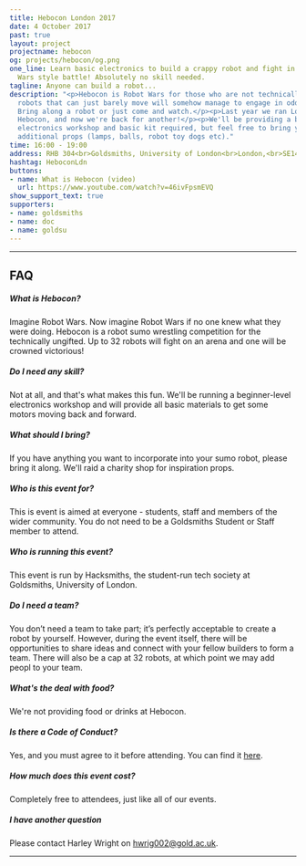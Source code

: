 ```yaml
---
title: Hebocon London 2017
date: 4 October 2017
past: true
layout: project
projectname: hebocon
og: projects/hebocon/og.png
one_line: Learn basic electronics to build a crappy robot and fight in a crappy Robot
  Wars style battle! Absolutely no skill needed.
tagline: Anyone can build a robot...
description: "<p>Hebocon is Robot Wars for those who are not technically gifted. Crappy
  robots that can just barely move will somehow manage to engage in odd, awkward battles.
  Bring along a robot or just come and watch.</p><p>Last year we ran London's first
  Hebocon, and now we're back for another!</p><p>We'll be providing a beginner-level
  electronics workshop and basic kit required, but feel free to bring your own or
  additional props (lamps, balls, robot toy dogs etc)."
time: 16:00 - 19:00
address: RHB 304<br>Goldsmiths, University of London<br>London,<br>SE14 6AD
hashtag: HeboconLdn
buttons:
- name: What is Hebocon (video)
  url: https://www.youtube.com/watch?v=46ivFpsmEVQ
show_support_text: true
supporters:
- name: goldsmiths
- name: doc
- name: goldsu
---
```


<hr>
<section class="project-faq">
  <div class="container">
    <h2>FAQ</h2>
    <div class="row">
      <div class="col-md-4">
        <div class="text-block">
          <h5>What is Hebocon?</h5>
          <p>Imagine Robot Wars. Now imagine Robot Wars if no one knew what they were doing. Hebocon is a robot sumo wrestling competition for the technically ungifted. Up to 32 robots will fight on an arena and one will be crowned victorious!</p>
        </div>
        <div class="text-block">
          <h5>Do I need any skill?</h5>
          <p>Not at all, and that's what makes this fun. We'll be running a beginner-level electronics workshop and will provide all basic materials to get some motors moving back and forward.</p>
        </div>
        <div class="text-block">
          <h5>What should I bring?</h5>
          <p>If you have anything you want to incorporate into your sumo robot, please bring it along. We'll raid a charity shop for inspiration props.</p>
        </div>
      </div>
      <div class="col-md-4">
        <div class="text-block">
          <h5>Who is this event for?</h5>
          <p>This is event is aimed at everyone - students, staff and members of the wider community. You do not need to be a Goldsmiths Student or Staff member to attend.</p>
        </div>
        <div class="text-block">
          <h5>Who is running this event?</h5>
          <p>This event is run by Hacksmiths, the student-run tech society at Goldsmiths, University of London.</p>
        </div>
        <div class="text-block">
          <h5>Do I need a team?</h5>
          <p>You don’t need a team to take part; it’s perfectly acceptable to create a robot by yourself. However, during the event itself, there will be opportunities to share ideas and connect with your fellow builders to form a team. There will also be a cap at 32 robots, at which point we may add peopl to your team.</p>
        </div>
      </div>
      <div class="col-md-4">
        <div class="text-block">
          <h5>What's the deal with food?</h5>
          <p>We're not providing food or drinks at Hebocon.</p>
        </div>
        <div class="text-block">
          <h5>Is there a Code of Conduct?</h5>
          <p>Yes, and you must agree to it before attending. You can find it <a href="https://github.com/hacksmiths/code-of-conduct">here</a>.</p>
        </div>
        <div class="text-block">
          <h5>How much does this event cost?</h5>
          <p>Completely free to attendees, just like all of our events.</p>
        </div>
        <div class="text-block">
          <h5>I have another question</h5>
          <p>Please contact Harley Wright on <a href="mailto:hwrig002@gold.ac.uk">hwrig002@gold.ac.uk</a>.</p>
        </div>
      </div>
    </div>
  </div>
</section>
<hr>
